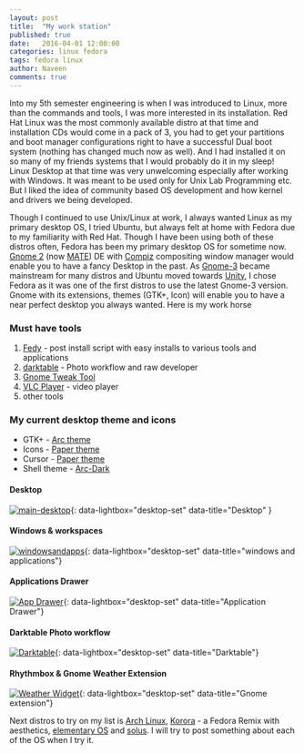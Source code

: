 ```yaml
---
layout: post
title:  "My work station"
published: true
date:   2016-04-01 12:00:00
categories: linux fedora
tags: fedora linux
author: Naveen
comments: true
---
```

Into my 5th semester engineering is when I was introduced to Linux, more than the commands and tools, I was more interested in its installation. Red Hat Linux was the most commonly available distro at that time and installation CDs would come in a pack of 3, you had to get your partitions and boot manager configurations right to have a successful Dual boot system (nothing has changed much now as well). And I had installed it on so many of my friends systems that I would probably do it in my sleep! Linux Desktop at that time was very unwelcoming especially after working with Windows. It was meant to be used only for Unix Lab Programming etc. But I liked the idea of community based OS development and how kernel and drivers we being developed.

 Though I continued to use Unix/Linux at work, I always wanted Linux as my primary desktop OS, I tried Ubuntu, but always felt at home with Fedora due to my familiarity with Red Hat. Though I have been using both of these distros often, Fedora has been my primary desktop OS for sometime now. [Gnome 2](https://en.wikipedia.org/wiki/GNOME#GNOME_2) (now [MATE](https://en.wikipedia.org/wiki/MATE_%28software%29)) DE with [Compiz](http://www.compiz.org/)  compositing window manager would enable you to have a fancy Desktop in the past. As [Gnome-3](https://www.gnome.org/gnome-3/) became mainstream for many distros and Ubuntu moved towards [Unity](https://unity.ubuntu.com/), I chose Fedora as it was one of the first distros to use the latest Gnome-3 version. Gnome with its extensions, themes (GTK+, Icon) will enable you to have a near perfect desktop you always wanted. Here is my work horse

### Must have tools
 1. [Fedy](http://folkswithhats.org/) - post install script with easy installs to various tools and applications
 2. [darktable](http://www.darktable.org/) - Photo workflow and raw developer
 3. [Gnome Tweak Tool](https://wiki.gnome.org/action/show/Apps/GnomeTweakTool?action=show&redirect=GnomeTweakTool)
 4. [VLC Player](http://www.videolan.org/vlc/index.html) - video player
 5. other tools

### My current desktop theme and icons
 * GTK+ - [Arc theme](https://github.com/horst3180/arc-theme)
 * Icons - [Paper theme](https://snwh.org/paper)
 * Cursor - [Paper theme](https://snwh.org/paper)
 * Shell theme - [Arc-Dark](https://github.com/horst3180/arc-theme#arc-dark)

#### Desktop
[![main-desktop]({{site.url}}/assets/img/ws/7.png)]({{site.url}}/assets/img/ws/7.png){: data-lightbox="desktop-set" data-title="Desktop" }

#### Windows & workspaces
[![windowsandapps]({{site.url}}/assets/img/ws/1.png)]({{site.url}}/assets/img/ws/1.png){: data-lightbox="desktop-set" data-title="windows and applications"}

#### Applications Drawer
[![App Drawer]({{site.url}}/assets/img/ws/2.png)]({{site.url}}/assets/img/ws/2.png){: data-lightbox="desktop-set" data-title="Application Drawer"}

#### Darktable Photo workflow
[![Darktable]({{site.url}}/assets/img/ws/6.png)]({{site.url}}/assets/img/ws/6.png){: data-lightbox="desktop-set" data-title="Darktable"}

#### Rhythmbox & Gnome Weather Extension
[![Weather Widget]({{site.url}}/assets/img/ws/3.png)]({{site.url}}/assets/img/ws/3.png){: data-lightbox="desktop-set" data-title="Gnome extension"}

Next distros to try on my list is [Arch Linux](https://www.archlinux.org/), [Korora](https://kororaproject.org/) - a Fedora Remix with aesthetics, [elementary OS](https://elementary.io/) and [solus](https://solus-project.com/). I will try to post something about each of the OS when I try it.    

